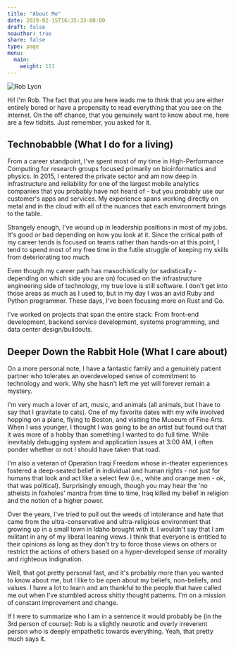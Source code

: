 ```yaml
---
title: "About Me"
date: 2019-02-15T16:35:33-08:00
draft: false
noauthor: true
share: false
type: page
menu:
  main:
    weight: 111
---
```


![Rob Lyon](/images/rob.jpg)

Hi! I'm Rob.  The fact that you are here leads me to think that you are either entirely bored or have a propensity to read everything that you see on the internet.  On the off chance, that you genuinely want to know about me, here are a few tidbits.  Just remember, you asked for it.

## Technobabble (What I do for a living)

From a career standpoint, I've spent most of my time in High-Performance Computing for research groups focused primarily on bioinformatics and physics.  In 2015, I entered the private sector and am now deep in infrastructure and reliability for one of the largest mobile analytics companies that you probably have not heard of - but you probably use our customer's apps and services.  My experience spans working directly on metal and in the cloud with all of the nuances that each environment brings to the table.

Strangely enough, I've wound up in leadership positions in most of my jobs.  It's good or bad depending on how you look at it.  Since the critical path of my career tends is focused on teams rather than hands-on at this point, I tend to spend most of my free time in the futile struggle of keeping my skills from deteriorating too much.

Even though my career path has masochistically (or sadistically - depending on which side you are on) focused on the infrastructure engineering side of technology, my true love is still software.  I don't get into those areas as much as I used to, but in my day I was an avid Ruby and Python programmer.  These days, I've been focusing more on Rust and Go.

I've worked on projects that span the entire stack: From front-end development, backend service development, systems programming, and data center design/buildouts.

## Deeper Down the Rabbit Hole (What I care about)

On a more personal note, I have a fantastic family and a genuinely patient partner who tolerates an overdeveloped sense of commitment to technology and work. Why she hasn't left me yet will forever remain a mystery.

I'm very much a lover of art, music, and animals (all animals, but I have to say that I gravitate to cats).  One of my favorite dates with my wife involved hopping on a plane, flying to Boston, and visiting the Museum of Fine Arts.  When I was younger, I thought I was going to be an artist but found out that it was more of a hobby than something I wanted to do full time.  While inevitably debugging system and application issues at 3:00 AM, I often ponder whether or not I should have taken that road.

I'm also a veteran of Operation Iraqi Freedom whose in-theater experiences fostered a deep-seated belief in individual and human rights - not just for humans that look and act like a select few (i.e., white and orange men - ok, that was political).  Surprisingly enough, though you may hear the 'no atheists in foxholes' mantra from time to time, Iraq killed my belief in religion and the notion of a higher power.

Over the years, I've tried to pull out the weeds of intolerance and hate that came from the ultra-conservative and ultra-religious environment that growing up in a small town in Idaho brought with it.  I wouldn't say that I am militant in any of my liberal leaning views.  I think that everyone is entitled to their opinions as long as they don't try to force those views on others or restrict the actions of others based on a hyper-developed sense of morality and righteous indignation.

Well, that got pretty personal fast, and it's probably more than you wanted to know about me, but I like to be open about my beliefs, non-beliefs, and values.  I have a lot to learn and am thankful to the people that have called me out when I've stumbled across shitty thought patterns.  I'm on a mission of constant improvement and change.

If I were to summarize who I am in a sentence it would probably be (in the 3rd person of course): Rob is a slightly neurotic and overly irreverent person who is deeply empathetic towards everything.  Yeah, that pretty much says it.
